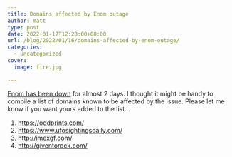 ```yaml
---
title: Domains affected by Enom outage
author: matt
type: post
date: 2022-01-17T12:28:00+00:00
url: /blog/2022/01/16/domains-affected-by-enom-outage/
categories:
  - Uncategorized
cover:
  image: fire.jpg

---
```


[Enom has been down](https://twitter.com/mattburns_uk/status/1482791617501220866) for almost 2 days. I thought it might be handy to compile a list of domains known to be affected by the issue. Please let me know if you want yours added to the list...

1. https://oddprints.com/
1. https://www.ufosightingsdaily.com/
1. http://imexgf.com/
1. http://giventorock.com/

